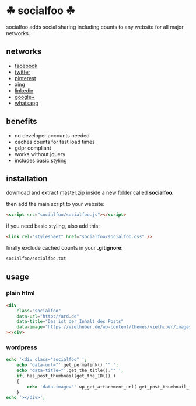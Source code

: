# ☘ socialfoo ☘

socialfoo adds social sharing including counts to any website for all major networks.

## networks

* [facebook](https://www.facebook.com/)
* [twitter](https://www.twitter.com/)
* [pinterest](https://www.pinterest.com/)
* [xing](https://www.xing.com/)
* [linkedin](https://www.linkedin.com/)
* [google+](https://www.google.com/)
* [whatsapp](https://www.whatsapp.com/)

## benefits

* no developer accounts needed
* caches counts for fast load times
* gdpr compliant
* works without jquery
* includes basic styling

## installation

download and extract [master.zip](https://github.com/vielhuber/socialfoo/archive/master.zip) inside a new folder called **socialfoo**.

then add the main script to your website:
```html
<script src="socialfoo/socialfoo.js"></script>
```
if you need basic styling, also add this:
```html
<link rel="stylesheet" href="socialfoo/socialfoo.css" />
```
finally exclude cached counts in your **.gitignore**:
```
socialfoo/socialfoo.txt
```

## usage

### plain html

```html
<div
    class="socialfoo"
    data-url="http://ard.de"
    data-title="Das ist der Inhalt des Posts"
    data-image="https://vielhuber.de/wp-content/themes/vielhuber/images/about.jpg"
></div>
```

### wordpress

```php
echo '<div class="socialfoo" ';
    echo 'data-url="'.get_permalink().'" ';
    echo 'data-title="'.get_the_title().'" ';
    if( has_post_thumbnail(get_the_ID()) )
    {
    	echo 'data-image="'.wp_get_attachment_url( get_post_thumbnail_id(get_the_ID()) ).'" ';
    }
echo '></div>';
```